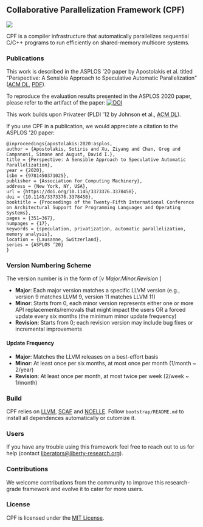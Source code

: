 ## Collaborative Parallelization Framework (CPF)
[![](https://github.com/PrincetonUniversity/cpf/workflows/Build/badge.svg?event=push)](https://github.com/PrincetonUniversity/cpf/actions)

CPF is a compiler infrastructure that automatically parallelizes sequential C/C++ programs to run efficiently on shared-memory multicore systems.

### Publications
This work is described in the ASPLOS '20 paper by Apostolakis et al. titled "Perspective: A Sensible Approach to Speculative Automatic Parallelization" ([ACM DL](https://dl.acm.org/doi/10.1145/3373376.3378458), [PDF](https://liberty.princeton.edu/Publications/asplos20_perspective.pdf)).

To reproduce the evaluation results presented in the ASPLOS 2020 paper, please refer to the artifact of the paper: [![DOI](https://zenodo.org/badge/DOI/10.5281/zenodo.3606885.svg)](https://doi.org/10.5281/zenodo.3606885)

This work builds upon Privateer (PLDI '12 by Johnson et al., [ACM DL](https://dl.acm.org/doi/10.1145/2254064.2254107)).

If you use CPF in a publication, we would appreciate a citation to the ASPLOS '20 paper:

```
@inproceedings{apostolakis:2020:asplos,
author = {Apostolakis, Sotiris and Xu, Ziyang and Chan, Greg and Campanoni, Simone and August, David I.},
title = {Perspective: A Sensible Approach to Speculative Automatic Parallelization},
year = {2020},
isbn = {9781450371025},
publisher = {Association for Computing Machinery},
address = {New York, NY, USA},
url = {https://doi.org/10.1145/3373376.3378458},
doi = {10.1145/3373376.3378458},
booktitle = {Proceedings of the Twenty-Fifth International Conference on Architectural Support for Programming Languages and Operating Systems},
pages = {351–367},
numpages = {17},
keywords = {speculation, privatization, automatic parallelization, memory analysis},
location = {Lausanne, Switzerland},
series = {ASPLOS ’20}
}
```

### Version Numbering Scheme

The version number is in the form of \[v _Major.Minor.Revision_ \]
- **Major**: Each major version matches a specific LLVM version (e.g., version 9 matches LLVM 9, version 11 matches LLVM 11)
- **Minor**: Starts from 0, each minor version represents either one or more API replacements/removals that might impact the users OR a forced update every six months (the minimum minor update frequency)
- **Revision**: Starts from 0; each revision version may include bug fixes or incremental improvements

#### Update Frequency

- **Major**: Matches the LLVM releases on a best-effort basis
- **Minor**: At least once per six months, at most once per month (1/month ~ 2/year)
- **Revision**: At least once per month, at most twice per week (2/week ~ 1/month)

### Build
CPF relies on [LLVM](https://github.com/llvm/llvm-project), [SCAF](https://github.com/PrincetonUniversity/SCAF) and [NOELLE](https://github.com/scampanoni/noelle). Follow `bootstrap/README.md` to install all dependences automatically or cutomize it.

### Users
If you have any trouble using this framework feel free to reach out to us for help (contact liberators@liberty-research.org).

### Contributions
We welcome contributions from the community to improve this research-grade framework and evolve it to cater for more users.

### License
CPF is licensed under the [MIT License](./LICENSE.TXT).
